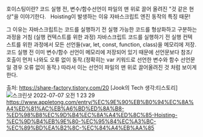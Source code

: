 


호이스팅이란?
코드 실행 전, 변수/함수선언이 파일의 맨 위로 끌어 올려진 "것 같은 현상"을 이야기한다.
 
Hoisting이 발생하는 이유
자바스크립트 엔진 동작의 특징 때문!

그 이유는 자바스크립트는 코드를 실행하기 전 실행 가능한 코드를 형상화하고 구분하는 과정을 거침 (실행 컨텍스트를 위한 과정)
자바스크립트 코드를 실행하기 전 실행 컨텍스트를 위한 과정에서 모든 선언들(var, let, const, function, class)을 메모리에 저장.
코드 실행 전 이미 변수/함수 선언이 메모리에 저장되어 있기 때문에 선언문보다 참조/호출이 먼저 나와도 오류 없이 동작.(정확히는 var 키워드로 선언한 변수와 함수 선언문일 경우 오류 없이 동작.)
따라서 이는 선언이 파일의 맨 위로 끌어올려진 것 처럼 보이게 한다.



출처: https://share-factory.tistory.com/20 [Jook의 Tech 생각:티스토리]![스크린샷 2022-07-07 오전 1 23 29](https://user-images.githubusercontent.com/85288036/177598250-e075c605-adea-45dc-bc68-e50048820b30.png)
https://www.appletong.com/entry/%EC%9E%90%EB%B0%94%EC%8A%A4%ED%81%AC%EB%A6%BD%ED%8A%B8-%ED%98%B8%EC%9D%B4%EC%8A%A4%ED%8C%85-Hoisting-%EC%9D%B4%EB%9E%80-%EC%95%84%EC%A3%BC-%EC%89%BD%EA%B2%8C-%EC%84%A4%EB%AA%85
